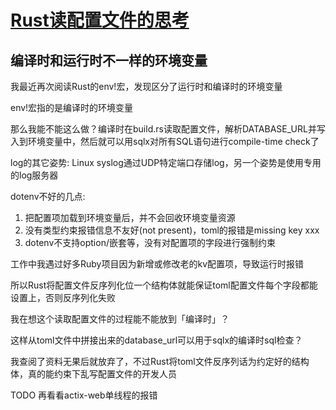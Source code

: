 # [Rust读配置文件的思考](/2020/09/rust_best_practise_load_config_file.md)

## 编译时和运行时不一样的环境变量

我最近再次阅读Rust的env!宏，发现区分了运行时和编译时的环境变量

env!宏指的是编译时的环境变量

那么我能不能这么做？编译时在build.rs读取配置文件，解析DATABASE_URL并写入到环境变量中，然后就可以用sqlx对所有SQL语句进行compile-time check了

log的其它姿势: Linux syslog通过UDP特定端口存储log，另一个姿势是使用专用的log服务器

dotenv不好的几点:

1. 把配置项加载到环境变量后，并不会回收环境变量资源
2. 没有类型约束报错信息不友好(not present)，toml的报错是missing key xxx
3. dotenv不支持option/嵌套等，没有对配置项的字段进行强制约束

工作中我遇过好多Ruby项目因为新增或修改老的kv配置项，导致运行时报错

所以Rust将配置文件反序列化位一个结构体就能保证toml配置文件每个字段都能设置上，否则反序列化失败

我在想这个读取配置文件的过程能不能放到「编译时」？

这样从toml文件中拼接出来的database_url可以用于sqlx的编译时sql检查？

我查阅了资料无果后就放弃了，不过Rust将toml文件反序列话为约定好的结构体，真的能约束下乱写配置文件的开发人员

TODO 再看看actix-web单线程的报错
